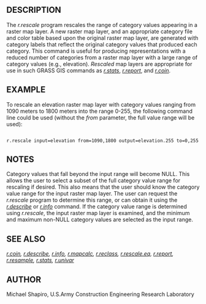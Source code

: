 
## DESCRIPTION

The *r.rescale* program rescales the range of
category values appearing in a raster map layer. A new
raster map layer, and an appropriate category file and
color table based upon the original raster map layer, are
generated with category labels that reflect the original
category values that produced each category. This command
is useful for producing representations with a reduced
number of categories from a raster map layer with a large
range of category values (e.g., elevation).
*Rescaled* map layers are appropriate for use in
such GRASS GIS commands as
*[r.stats](r.stats.html)*,
*[r.report](r.report.html)*, and
*[r.coin](r.coin.html)*.

## EXAMPLE

To rescale an elevation raster map layer with category
values ranging from 1090 meters to 1800 meters into the
range 0-255, the following command line could be used
(without the *from* parameter, the full value range will
be used):

```

r.rescale input=elevation from=1090,1800 output=elevation.255 to=0,255

```

## NOTES

Category values that fall beyond the input range will
become NULL. This allows the user to select a subset of
the full category value range for rescaling if desired.
This also means that the user should know the category
value range for the input raster map layer. The user can
request the *r.rescale* program to determine
this range, or can obtain it using the
*[r.describe](r.describe.html)* or *[r.info](r.info.html)*
command. If the category value range is determined using
*r.rescale*, the input raster map layer is examined,
and the minimum and maximum non-NULL category values are
selected as the input range.

## SEE ALSO

*[r.coin](r.coin.html),
[r.describe](r.describe.html),
[r.info](r.info.html),
[r.mapcalc](r.mapcalc.html),
[r.reclass](r.reclass.html),
[r.rescale.eq](r.rescale.eq.html),
[r.report](r.report.html),
[r.resample](r.resample.html),
[r.stats](r.stats.html),
[r.univar](r.univar.html)*

## AUTHOR

Michael Shapiro,
U.S.Army Construction Engineering Research Laboratory
